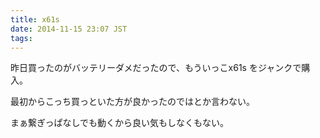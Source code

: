 ```yaml
---
title: x61s
date: 2014-11-15 23:07 JST
tags:
---
```


昨日買ったのがバッテリーダメだったので、もういっこx61s をジャンクで購入。

最初からこっち買っといた方が良かったのではとか言わない。

まぁ繋ぎっぱなしでも動くから良い気もしなくもない。
